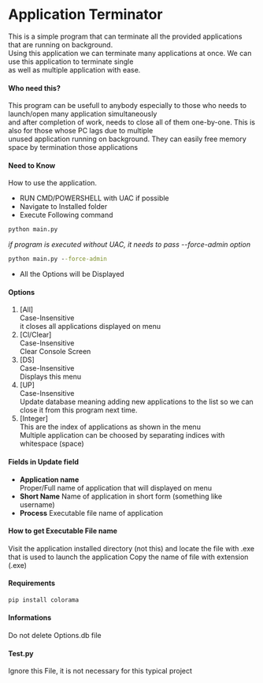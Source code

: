 # Application Terminator

This is a simple program that can terminate all the provided applications that are running on background.  
Using this application we can terminate many applications at once. We can use this application to terminate single  
as well as multiple application with ease.

#### Who need this?
This program can be usefull to anybody especially to those who needs to launch/open many application simultaneously  
and after completion of work, needs to close all of them one-by-one. This is also for those whose PC lags due to multiple  
unused application running on background. They can easily free memory space by termination those applications

#### Need to Know  
How to use the application.  
* RUN CMD/POWERSHELL with UAC if possible  
* Navigate to Installed folder  
* Execute Following command  
````cmd
python main.py
````
_if program is executed without UAC, it needs to pass --force-admin option_
````cmd
python main.py --force-admin
````
* All the Options will be Displayed

#### Options
1. [All]  
    Case-Insensitive  
        it closes all applications displayed on menu  
2. [Cl/Clear]  
    Case-Insensitive  
        Clear Console Screen  
3. [DS]  
    Case-Insensitive  
    Displays this menu  
4. [UP]  
    Case-Insensitive  
    Update database meaning adding new applications to the list so we can close it from this program next time.  
5. [Integer]  
    This are the index of applications as shown in the menu  
    Multiple application can be choosed by separating indices with whitespace (space)  

#### Fields in Update field
* **Application name**  
Proper/Full name of application that will displayed on menu
* **Short Name**
Name of application in short form (something like username)
* **Process**
Executable file name of application

#### How to get Executable File name
Visit the application installed directory (not this) and locate the file with .exe that is used to launch the application
Copy the name of file with extension (.exe)

#### Requirements
````cmd
pip install colorama
````

#### Informations
Do not delete Options.db file
#### Test.py
Ignore this File, it is not necessary for this typical project
